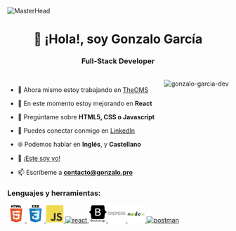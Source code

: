 ![MasterHead](https://user-images.githubusercontent.com/115544633/214837610-79339bb3-68de-409a-8d9c-4d531547e631.png)
<h1 align="center">👋 ¡Hola!, soy Gonzalo García</h1>
<h3 align="center">Full-Stack Developer</h3>

<p><br><img align="right" src="https://github-readme-stats.vercel.app/api/top-langs?username=gonzalo-garcia-dev&show_icons=true&locale=en&layout=compact" alt="gonzalo-garcia-dev" /></p>

- 🔭 Ahora mismo estoy trabajando en [TheOMS](https://www.linkedin.com/company/the-online-marketing-studio/about/)

- 🌱 En este momento estoy mejorando en **React**

- 💬 Pregúntame sobre **HTML5, CSS o Javascript**

- 🤝 Puedes conectar conmigo en [LinkedIn](https://www.linkedin.com/in/gonzalo-garcia-dev/)

- 🌐 Podemos hablar en **Inglés**, y **Castellano**

- 📝 [¡Este soy yo!]([https://wwwgonzalo.pro](https://www.gonzalo.pro/))

- 📫 Escríbeme a  **contacto@gonzalo.pro**


<h3 align="left">Lenguajes y herramientas:</h3>
<p align="left">
  <a href="https://www.w3.org/html/" target="_blank" rel="noreferrer"> <img src="https://raw.githubusercontent.com/devicons/devicon/master/icons/html5/html5-original-wordmark.svg" alt="html5" width="40" height="40"/> </a> 
<a href="https://www.w3schools.com/css/" target="_blank" rel="noreferrer"> <img src="https://raw.githubusercontent.com/devicons/devicon/master/icons/css3/css3-original-wordmark.svg" alt="css3" width="40" height="40"/> </a> 
<a href="https://developer.mozilla.org/en-US/docs/Web/JavaScript" target="_blank" rel="noreferrer"> <img src="https://raw.githubusercontent.com/devicons/devicon/master/icons/javascript/javascript-original.svg" alt="javascript" width="40" height="40"/> </a> 
<a href="https://reactjs.org/" target="_blank" rel="noreferrer"> <img src="https://cdn.worldvectorlogo.com/logos/react-2.svg" alt="react" width="40" height="40"/> </a> 
<a href="https://getbootstrap.com" target="_blank" rel="noreferrer"> <img src="https://raw.githubusercontent.com/devicons/devicon/master/icons/bootstrap/bootstrap-plain-wordmark.svg" alt="bootstrap" width="40" height="40"/> </a> 
  <a href="https://expressjs.com" target="_blank" rel="noreferrer"> <img src="https://raw.githubusercontent.com/devicons/devicon/master/icons/express/express-original-wordmark.svg" alt="express" width="40" height="40"/> </a> 
<a href="https://nodejs.org" target="_blank" rel="noreferrer"> <img src="https://raw.githubusercontent.com/devicons/devicon/master/icons/nodejs/nodejs-original-wordmark.svg" alt="nodejs" width="40" height="40"/> </a> 
<a href="https://postman.com" target="_blank" rel="noreferrer"> <img src="https://www.vectorlogo.zone/logos/getpostman/getpostman-icon.svg" alt="postman" width="40" height="40"/> </a> 
